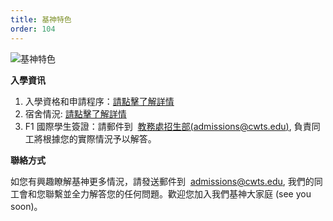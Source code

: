 ```yaml
---
title: 基神特色
order: 104
---
```


![基神特色](/images/about/CWTS-Words.jpg)

<!--
TODO: add vimeo videos
-->

**入學資讯**

1. 入學資格和申請程序：[請點擊了解詳情](/zh/admissions/application-procedure)
2. 宿舍情況: [請點擊了解詳情](/zh/student-life/dormitory/)
3. F1 國際學生簽證：請郵件到  [教務處招生部(admissions@cwts.edu)](mailto:admissions@cwts.edu), 負責同工將根據您的實際情況予以解答。

**聯絡方式**

如您有興趣瞭解基神更多情況，請發送郵件到  [admissions@cwts.edu](mailto:admissions@cwts.edu), 我們的同工會和您聯繫並全力解答您的任何問題。歡迎您加入我們基神大家庭 (see you soon)。
